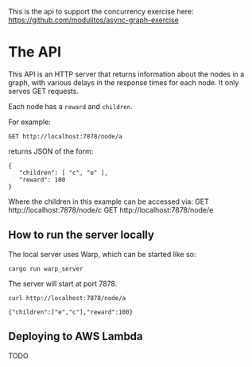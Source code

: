 
This is the api to support the concurrency exercise here:
https://github.com/modulitos/async-graph-exercise

# The API

This API is an HTTP server that returns information about the nodes in a graph, with various delays in the response times for each node. It only serves GET requests.

Each node has a `reward` and `children`.

For example:

    GET http://localhost:7878/node/a

returns JSON of the form:

    {
       "children": [ "c", "e" ],
       "reward": 100
    }

Where the children in this example can be accessed via:
    GET http://localhost:7878/node/c
    GET http://localhost:7878/node/e

## How to run the server locally

The local server uses Warp, which can be started like so:

    cargo run warp_server

The server will start at port 7878.

    curl http://localhost:7878/node/a

    {"children":["e","c"],"reward":100}

## Deploying to AWS Lambda

TODO
